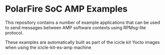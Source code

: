 # PolarFire SoC AMP Examples

This repository contains a number of example applications that can be used to
send messages between AMP software contexts using RPMsg-lite protocol.

These examples are automatically built as part of the icicle kit Yocto images
when using the icicle-kit-es-amp machine



